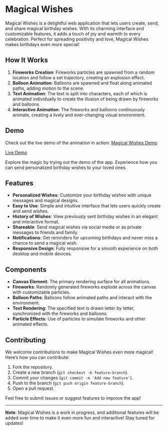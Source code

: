 # Magical Wishes

Magical Wishes is a delightful web application that lets users create, send, and share magical birthday wishes. With its charming interface and customizable features, it adds a touch of joy and warmth to every celebration. Perfect for spreading positivity and love, Magical Wishes makes birthdays even more special!

## How It Works

1. **Fireworks Creation**: Fireworks particles are spawned from a random location and follow a set trajectory, creating an explosion effect.
2. **Balloon Animation**: Balloons are spawned and float along animated paths, adding motion to the scene.
3. **Text Animation**: The text is split into characters, each of which is animated individually to create the illusion of being drawn by fireworks and balloons.
4. **Interactive Animation**: The fireworks and balloons continuously animate, creating a lively and ever-changing visual environment.

## Demo
Check out the live demo of the animation in action:
[Magical Wishes Demo](thumbnail.png)


[Live Demo](demo.mp4)

Explore the magic by trying out the demo of the app. Experience how you can send personalized birthday wishes to your loved ones.

## Features

- **Personalized Wishes**: Customize your birthday wishes with unique messages and magical designs.
- **Easy to Use**: Simple and intuitive interface that lets users quickly create and send wishes.
- **History of Wishes**: View previously sent birthday wishes in an elegant and interactive format.
- **Shareable**: Send magical wishes via social media or as private messages to friends and family.
- **Notifications**: Get reminders for upcoming birthdays and never miss a chance to send a magical wish.
- **Responsive Design**: Fully responsive for a smooth experience on both desktop and mobile devices.

## Components

- **Canvas Element**: The primary rendering surface for all animations.
- **Fireworks**: Randomly generated fireworks explode across the canvas with customizable particles.
- **Balloon Paths**: Balloons follow animated paths and interact with the environment.
- **Text Rendering**: The specified text is drawn letter by letter, synchronized with the fireworks and balloons.
- **Particle Effects**: Use of particles to simulate fireworks and other animated effects.

## Contributing

We welcome contributions to make Magical Wishes even more magical! Here’s how you can contribute:

1. Fork the repository.
2. Create a new branch (`git checkout -b feature-branch`).
3. Commit your changes (`git commit -m 'Add new feature'`).
4. Push to the branch (`git push origin feature-branch`).
5. Open a pull request.

Feel free to submit issues or suggest features to improve the app!

---

**Note**: Magical Wishes is a work in progress, and additional features will be added over time to make it even more fun and interactive! Stay tuned for updates!
